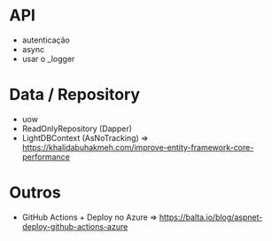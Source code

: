 # API
- autenticação
- async
- usar o _logger 

# Data / Repository
- uow
- ReadOnlyRepository (Dapper)
- LightDBContext (AsNoTracking) => https://khalidabuhakmeh.com/improve-entity-framework-core-performance

# Outros
- GitHub Actions + Deploy no Azure => https://balta.io/blog/aspnet-deploy-github-actions-azure
